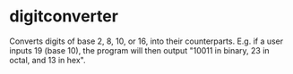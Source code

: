 # digitconverter
Converts digits of base 2, 8, 10, or 16, into their counterparts.
E.g. if a user inputs 19 (base 10), the program will then output "10011 in binary, 23 in octal, and 13 in hex".
